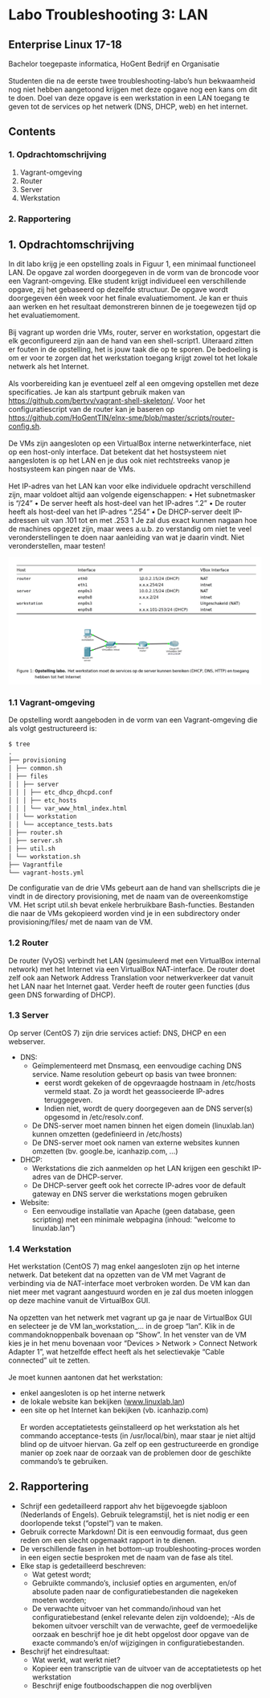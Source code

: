 # Labo Troubleshooting 3: LAN
## Enterprise Linux 17-18
Bachelor toegepaste informatica, HoGent Bedrijf en Organisatie
<br><br>
Studenten die na de eerste twee troubleshooting-labo’s hun bekwaamheid nog niet hebben aangetoond
krijgen met deze opgave nog een kans om dit te doen. Doel van deze opgave is een werkstation in een LAN
toegang te geven tot de services op het netwerk (DNS, DHCP, web) en het internet.
## Contents
### 1. Opdrachtomschrijving 
1. Vagrant-omgeving 
2. Router 
3. Server
4. Werkstation
### 2. Rapportering 
## 1. Opdrachtomschrijving
In dit labo krijg je een opstelling zoals in Figuur 1, een minimaal functioneel LAN. De opgave zal worden doorgegeven in
de vorm van de broncode voor een Vagrant-omgeving. Elke student krijgt individueel een verschillende opgave, zij het
gebaseerd op dezelfde structuur. De opgave wordt doorgegeven één week voor het finale evaluatiemoment. Je kan er
thuis aan werken en het resultaat demonstreren binnen de je toegewezen tijd op het evaluatiemoment.
<br><br>Bij vagrant up worden drie VMs, router, server en workstation, opgestart die elk geconfigureerd zijn aan de hand
van een shell-script1. Uiteraard zitten er fouten in de opstelling, het is jouw taak die op te sporen. De bedoeling is om er
voor te zorgen dat het werkstation toegang krijgt zowel tot het lokale netwerk als het Internet.
<br><br>Als voorbereiding kan je eventueel zelf al een omgeving opstellen met deze specificaties. Je kan als startpunt gebruik
maken van https://github.com/bertvv/vagrant-shell-skeleton/. Voor het configuratiescript van de router kan je baseren
op https://github.com/HoGentTIN/elnx-sme/blob/master/scripts/router-config.sh.
<br><br>De VMs zijn aangesloten op een VirtualBox interne netwerkinterface, niet op een host-only interface. Dat betekent dat
het hostsysteem niet aangesloten is op het LAN en je dus ook niet rechtstreeks vanop je hostsysteem kan pingen naar
de VMs.
<br><br>Het IP-adres van het LAN kan voor elke individuele opdracht verschillend zijn, maar voldoet altijd aan volgende
eigenschappen:
• Het subnetmasker is “/24”
• De server heeft als host-deel van het IP-adres “.2”
• De router heeft als host-deel van het IP-adres “.254”
• De DHCP-server deelt IP-adressen uit van .101 tot en met .253
1 Je zal dus exact kunnen nagaan hoe de machines opgezet zijn, maar wees a.u.b. zo verstandig om niet te veel veronderstellingen te doen naar
aanleiding van wat je daarin vindt. Niet veronderstellen, maar testen!

![IP tabel en afbeedling](https://github.com/hilmiemrebayat/Linux-troubelshoot/blob/master/afbeelding1.jpeg)
### 1.1 Vagrant-omgeving
De opstelling wordt aangeboden in de vorm van een Vagrant-omgeving die als volgt gestructureerd is:
```
$ tree
.
├── provisioning
│ ├── common.sh
│ ├── files
│ │ ├── server
│ │ │ ├── etc_dhcp_dhcpd.conf
│ │ │ ├── etc_hosts
│ │ │ └── var_www_html_index.html
│ │ └── workstation
│ │ └── acceptance_tests.bats
│ ├── router.sh
│ ├── server.sh
│ ├── util.sh
│ └── workstation.sh
├── Vagrantfile
└── vagrant-hosts.yml
```
De configuratie van de drie VMs gebeurt aan de hand van shellscripts die je vindt in de directory provisioning, met de
naam van de overeenkomstige VM. Het script util.sh bevat enkele herbruikbare Bash-functies. Bestanden die naar de
VMs gekopieerd worden vind je in een subdirectory onder provisioning/files/ met de naam van de VM.
### 1.2 Router
De router (VyOS) verbindt het LAN (gesimuleerd met een VirtualBox internal network) met het Internet via een VirtualBox
NAT-interface. De router doet zelf ook aan Network Address Translation voor netwerkverkeer dat vanuit het LAN naar het
Internet gaat. Verder heeft de router geen functies (dus geen DNS forwarding of DHCP).

### 1.3 Server
Op server (CentOS 7) zijn drie services actief: DNS, DHCP en een webserver.
- DNS:
  - Geïmplementeerd met Dnsmasq, een eenvoudige caching DNS service. Name resolution gebeurt op basis van twee bronnen:
    - eerst wordt gekeken of de opgevraagde hostnaam in /etc/hosts vermeld staat. Zo ja wordt het geassocieerde IP-adres teruggegeven.
    - Indien niet, wordt de query doorgegeven aan de DNS server(s) opgesomd in /etc/resolv.conf.
  - De DNS-server moet namen binnen het eigen domein (linuxlab.lan) kunnen omzetten (gedefinieerd in /etc/hosts)
  - De DNS-server moet ook namen van externe websites kunnen omzetten (bv. google.be, icanhazip.com, …)
- DHCP:
  - Werkstations die zich aanmelden op het LAN krijgen een geschikt IP-adres van de DHCP-server.
  - De DHCP-server geeft ook het correcte IP-adres voor de default gateway en DNS server die werkstations mogen gebruiken
- Website:
  - Een eenvoudige installatie van Apache (geen database, geen scripting) met een minimale webpagina (inhoud: “welcome to linuxlab.lan”)
### 1.4 Werkstation
Het werkstation (CentOS 7) mag enkel aangesloten zijn op het interne netwerk. Dat betekent dat na opzetten van de
VM met Vagrant de verbinding via de NAT-interface moet verbroken worden. De VM kan dan niet meer met vagrant
aangestuurd worden en je zal dus moeten inloggen op deze machine vanuit de VirtualBox GUI.
<br><br>Na opzetten van het netwerk met vagrant up ga je naar de VirtualBox GUI en selecteer je de VM lan_workstation_...
in de groep “lan”. Klik in de commandoknoppenbalk bovenaan op “Show”. In het venster van de VM kies je in het menu
bovenaan voor “Devices > Network > Connect Network Adapter 1”, wat hetzelfde effect heeft als het selectievakje
“Cable connected” uit te zetten.
<br><br>Je moet kunnen aantonen dat het werkstation:
- enkel aangesloten is op het interne netwerk
- de lokale website kan bekijken (www.linuxlab.lan)
- een site op het Internet kan bekijken (vb. icanhazip.com)
<br><br>Er worden acceptatietests geïnstalleerd op het werkstation als het commando acceptance-tests (in /usr/local/bin),
maar staar je niet altijd blind op de uitvoer hiervan. Ga zelf op een gestructureerde en grondige manier op zoek naar de
oorzaak van de problemen door de geschikte commando’s te gebruiken.
## 2. Rapportering
- Schrijf een gedetailleerd rapport ahv het bijgevoegde sjabloon (Nederlands of Engels). Gebruik telegramstijl, het is niet nodig er een doorlopende tekst (“opstel”) van te maken.
- Gebruik correcte Markdown! Dit is een eenvoudig formaat, dus geen reden om een slecht opgemaakt rapport in te dienen.
- De verschillende fasen in het bottom-up troubleshooting-proces worden in een eigen sectie besproken met de naam van de fase als titel.
- Elke stap is gedetailleerd beschreven:
  - Wat getest wordt;
  - Gebruikte commando’s, inclusief opties en argumenten, en/of absolute paden naar de configuratiebestanden die nagekeken moeten worden;
  - De verwachte uitvoer van het commando/inhoud van het configuratiebestand (enkel relevante delen zijn
voldoende);
  -Als de bekomen uitvoer verschilt van de verwachte, geef de vermoedelijke oorzaak en beschrijf hoe je dit hebt opgelost door opgave van de exacte commando’s en/of wijzigingen in configuratiebestanden.
- Beschrijf het eindresultaat:
  - Wat werkt, wat werkt niet?
  - Kopieer een transcriptie van de uitvoer van de acceptatietests op het werkstation
  - Beschrijf enige foutboodschappen die nog overblijven
